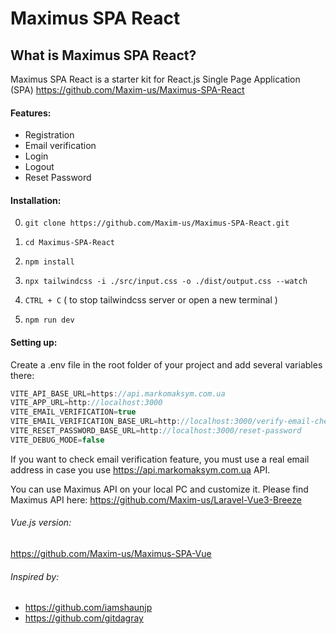 # Maximus SPA React

## What is Maximus SPA React?
Maximus SPA React is a starter kit for React.js Single Page Application (SPA) https://github.com/Maxim-us/Maximus-SPA-React

#### Features:
- Registration
- Email verification
- Login
- Logout
- Reset Password

#### Installation:
0. `git clone https://github.com/Maxim-us/Maximus-SPA-React.git`

1. `cd Maximus-SPA-React`

2. `npm install`

3. `npx tailwindcss -i ./src/input.css -o ./dist/output.css --watch`

4. `CTRL + C` ( to stop tailwindcss server or open a new terminal )

5. `npm run dev`

#### Setting up:
Create a .env file in the root folder of your project and add several variables there:

```javascript
VITE_API_BASE_URL=https://api.markomaksym.com.ua
VITE_APP_URL=http://localhost:3000
VITE_EMAIL_VERIFICATION=true
VITE_EMAIL_VERIFICATION_BASE_URL=http://localhost:3000/verify-email-check
VITE_RESET_PASSWORD_BASE_URL=http://localhost:3000/reset-password
VITE_DEBUG_MODE=false
```
If you want to check email verification feature, you must use a real email address in case you use https://api.markomaksym.com.ua API.

You can use Maximus API on your local PC and customize it. Please find Maximus API here: https://github.com/Maxim-us/Laravel-Vue3-Breeze

###### Vue.js version:
https://github.com/Maxim-us/Maximus-SPA-Vue

###### Inspired by:
- https://github.com/iamshaunjp
- https://github.com/gitdagray